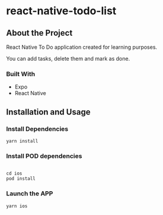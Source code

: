 # react-native-todo-list

## About the Project
React Native To Do application created for learning purposes.

You can add tasks, delete them and mark as done.

### Built With
- Expo
- React Native

## Installation and Usage

### Install Dependencies
```
yarn install
```

### Install POD dependencies
```

cd ios
pod install
```

### Launch the APP

```
yarn ios
```

